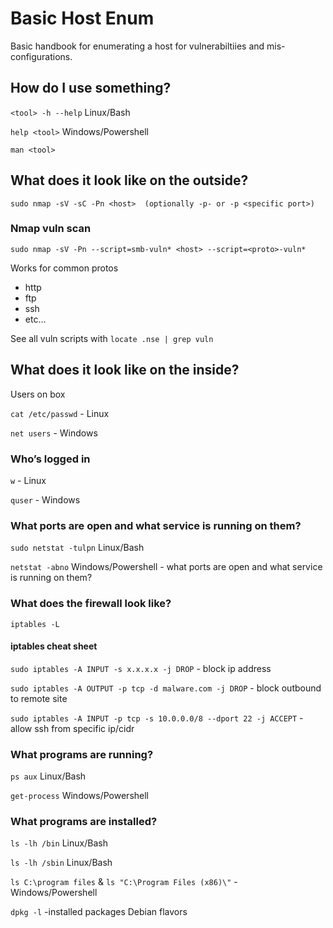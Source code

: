# Basic Host Enum

Basic handbook for enumerating a host for vulnerabiltiies and mis-configurations.

## How do I use something?

  `<tool> -h --help` Linux/Bash
  
  `help <tool>`  Windows/Powershell
  
  `man <tool>` 

## What does it look like on the outside?

  `sudo nmap -sV -sC -Pn <host>  (optionally -p- or -p <specific port>)`
  
### Nmap vuln scan
  
  `sudo nmap -sV -Pn --script=smb-vuln* <host> --script=<proto>-vuln*` 
  
Works for common protos

  * http 
  * ftp 
  * ssh
  * etc… 

See all vuln scripts with `locate .nse | grep vuln`

## What does it look like on the inside?

  Users on box
  
  `cat /etc/passwd`  - Linux
  
  `net users`  - Windows
  
 ### Who’s logged in
  
  `w` - Linux 
  
  `quser`  - Windows
  
 ### What ports are open and what service is running on them?
  
  `sudo netstat -tulpn`    Linux/Bash 
  
  `netstat -abno`     Windows/Powershell - what ports are open and what service is running on them? 
  
  ### What does the firewall look like? 
  
  `iptables -L`
  
  #### iptables cheat sheet
  
  `sudo iptables -A INPUT -s x.x.x.x -j DROP`  - block ip address
  
  `sudo iptables -A OUTPUT -p tcp -d malware.com -j DROP`  - block outbound to remote site
  
  `sudo iptables -A INPUT -p tcp -s 10.0.0.0/8 --dport 22 -j ACCEPT`  - allow ssh from specific ip/cidr
  
  ### What programs are running? 
  
  `ps aux`   Linux/Bash
  
  `get-process`   Windows/Powershell 
  
  ### What programs are installed? 
  
  `ls -lh /bin`  Linux/Bash
  
  `ls -lh /sbin` Linux/Bash
  
  `ls C:\program files` & `ls "C:\Program Files (x86)\"`  - Windows/Powershell 
  
  `dpkg -l` -installed packages Debian flavors
  
  
